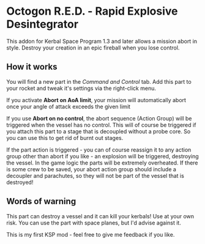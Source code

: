 # Octogon R.E.D. - Rapid Explosive Desintegrator

This addon for Kerbal Space Program 1.3 and later allows a mission abort in style. Destroy your creation in an epic fireball when you lose control. 

## How it works

You will find a new part in the *Command and Control* tab. Add this part to your rocket and tweak it's settings via the right-click menu.

If you activate **Abort on AoA limit**, your mission will automatically abort once your angle of attack exceeds the given limit 

If you use **Abort on no control**, the abort sequence (Action Group) will be triggered when the vessel has no control. This will of course be triggered if you attach this part to a stage that is decoupled without a probe core. So you can use this to get rid of burnt out stages. 

If the part action is triggered - you can of course reassign it to any action group other than abort if you like - an explosion will be triggered, destroying the vessel. In the game logic the parts will be extremely overheated. If there is some crew to be saved, your abort action group should include a decoupler and parachutes, so they will not be part of the vessel that is destroyed!

## Words of warning
This part can destroy a vessel and it can kill your kerbals! Use at your own risk. 
You can use the part with space planes, but I'd advise against it.

This is my first KSP mod - feel free to give me feedback if you like.

